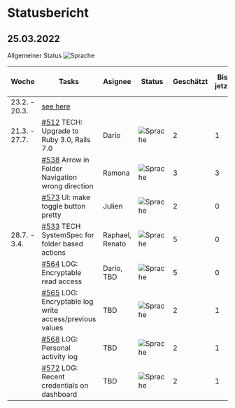 # Statusbericht
## 25.03.2022
Allgemeiner Status ![Sprache](https://img.shields.io/badge/Status-OK-green)


| Woche        | Tasks       | Asignee   | Status | Geschätzt  | Bis jetzt  | Noch zu machen| 
| ------------ | ----------- | -------   | -------| -----------|----------- | ------|
| 23.2. - 20.3.| [see here](ArbeitsplanPSECryptopus.pdf)
| 21.3. - 27.7.| [#512](https://github.com/puzzle/cryptopus/issues/512) TECH: Upgrade to Ruby 3.0, Rails 7.0 | Dario | ![Sprache](https://img.shields.io/badge/Status-OK-green) | 2 | 1 | 1 |    
|              | [#538](https://github.com/puzzle/cryptopus/issues/538) Arrow in Folder Navigation wrong direction | Ramona  | ![Sprache](https://img.shields.io/badge/Status-DONE-dark_green) |3 | 3 | 3 |    
|              | [#573](https://github.com/puzzle/cryptopus/issues/573)  UI: make toggle button pretty | Julien | ![Sprache](https://img.shields.io/badge/Status-OK-green)| 2 | 0 | 2 |     
| 28.7. - 3.4. | [#533](https://github.com/puzzle/cryptopus/issues/533) TECH SystemSpec for folder based actions | Raphael, Renato |![Sprache](https://img.shields.io/badge/Status-OK-green) | 5 | 0 | 5 |    
|              | [#564](https://github.com/puzzle/cryptopus/issues/564) LOG: Encryptable read access | Dario, TBD | ![Sprache](https://img.shields.io/badge/Status-OK-green) | 5 | 0 | 5 | 
|              | [#565](https://github.com/puzzle/cryptopus/issues/565) LOG: Encryptable log write access/previous values | TBD | ![Sprache](https://img.shields.io/badge/Status-OK-green) | 2 | 1 | 1 |              
|              | [#568](https://github.com/puzzle/cryptopus/issues/568) LOG: Personal activity log | TBD    | ![Sprache](https://img.shields.io/badge/Status-OK-green)  |2 | 1 | 1 |    
|              | [#572](https://github.com/puzzle/cryptopus/issues/572) LOG: Recent credentials on dashboard | TBD | ![Sprache](https://img.shields.io/badge/Status-OK-green) |2 | 1 | 1 |    
